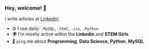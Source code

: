 ### Hey, welcome! 👋
I write articles at [Linkedin](https://www.linkedin.com/in/aline-sousa-8648b1358/);

- ⚙️ I use daily: `.MySQL`, `.html`, `.css`, `.Python`
- 🌍 I'm mostly active within the **Linkedin** and **STEM Girls**
- 💬 `ping` me about **Programming**, **Data Science**, **Python**, **MySQL**

